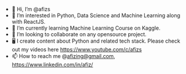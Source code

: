 - 👋 Hi, I’m @afizs
- 👀 I’m interested in Python, Data Science and Machine Learning along with ReactJS.
- 🌱 I’m currently learning Machine Learning Course on Kaggle.
- 💞️ I’m looking to collaborate on any opensource project.
- 🖥  I create content about Python and related tech stack. Please check out my videos here https://www.youtube.com/c/afizs 
- 📫 How to reach me @afizing@gmail.com, https://www.linkedin.com/in/afiz/

<!---
afizs/afizs is a ✨ special ✨ repository because its `README.md` (this file) appears on your GitHub profile.
You can click the Preview link to take a look at your changes.
---> 

